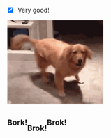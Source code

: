 - [x] Very good!

![Happy dog](gif/anotherdog.gif)
## <sup>Bork!</sup><sub>Brok!</sub><sup>Brok!</sup>
